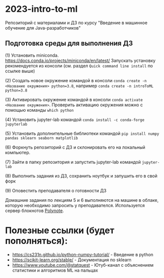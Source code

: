 # 2023-intro-to-ml
Репозиторий с материалами и ДЗ по курсу "Введение в машинное обучение для Java-разработчиков"


## Подготовка среды для выполнения ДЗ

(1) Установить miniconda. https://docs.conda.io/projects/miniconda/en/latest/ Запускать установку рекомендуется из консоли (см. раздел `Quick command line install` по ссылке выше)

(2) Создать новое окружение командой в консоли `conda create -n <Название окружения> python=3.8`, например `conda create -n introToML python=3.8`

(3) Активировать окружение командой в консоли `conda activate <Название окружения>`. Проверить активацию окружения можно с помощью команды `which python`

(4) Установить jupyter-lab командой `conda install -c conda-forge jupyterlab`

(5) Установить дополнительные библиотеки командой `pip install numpy pandas sklearn seaborn matplotlib`

(6) Форкнуть репозиторий с ДЗ и склонировать его на локальный компьютер.

(7) Зайти в папку репозитория и запустить jupyter-lab командой `jupyter-lab`

(8) Выполнить задания из ДЗ, сохранить ноутбук и запушить его в свой форк

(9) Оповестить преподавателя о готовности ДЗ

Домашние задания по лекциям 5 и 6 выполняются на машине в облаке, которую необходимо запросить у преподавателся. 
Используется сервер блокнотов [Polynote](https://polynote.org/latest/).

# Полезные ссылки (будет пополняться):
- https://cs231n.github.io/python-numpy-tutorial/ - Введение в python
- https://scikit-learn.org/stable/ - Документация по sklearn
- https://www.youtube.com/@statquest - Ютуб-канал с объяснением статистики и алгоритмов ML на пальцах 
